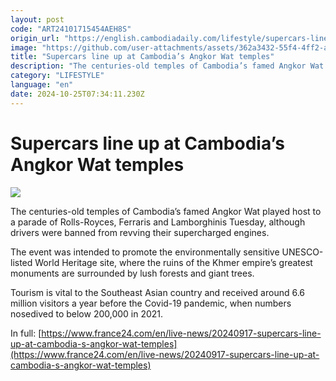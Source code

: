 ```yaml
---
layout: post
code: "ART24101715454AEH8S"
origin_url: "https://english.cambodiadaily.com/lifestyle/supercars-line-up-at-cambodias-angkor-wat-temples-189368/"
image: "https://github.com/user-attachments/assets/362a3432-55f4-4ff2-a2e7-07eff09305ca"
title: "Supercars line up at Cambodia’s Angkor Wat temples"
description: "The centuries-old temples of Cambodia’s famed Angkor Wat played host to a parade of Rolls-Royces, Ferraris and Lamborghinis Tuesday, although drivers were banned from revving their supercharged engines. The event was intended to promote the environmentally sensitive UNESCO-listed World Heritage site, where the ruins of the Khmer empire’s greatest monuments are surrounded by lush forests […]"
category: "LIFESTYLE"
language: "en"
date: 2024-10-25T07:34:11.230Z
---
```


# Supercars line up at Cambodia’s Angkor Wat temples

 ![](https://github.com/user-attachments/assets/625aff4b-07d9-4fbd-acd3-f3e8dda5305a)

The centuries-old temples of Cambodia’s famed Angkor Wat played host to a parade of Rolls-Royces, Ferraris and Lamborghinis Tuesday, although drivers were banned from revving their supercharged engines.

The event was intended to promote the environmentally sensitive UNESCO-listed World Heritage site, where the ruins of the Khmer empire’s greatest monuments are surrounded by lush forests and giant trees.

Tourism is vital to the Southeast Asian country and received around 6.6 million visitors a year before the Covid-19 pandemic, when numbers nosedived to below 200,000 in 2021.

In full: [https://www.france24.com/en/live-news/20240917-supercars-line-up-at-cambodia-s-angkor-wat-temples](https://www.france24.com/en/live-news/20240917-supercars-line-up-at-cambodia-s-angkor-wat-temples)